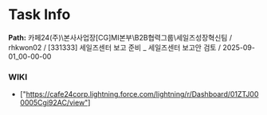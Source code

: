 # Task Info

**Path:** 카페24(주)\본사사업장\[CG]MI본부\B2B협력그룹\세일즈성장혁신팀 / rhkwon02 / [331333] 세일즈센터 보고 준비 _ 세일즈센터 보고안 검토 / 2025-09-01_00-00-00

### WIKI
- ["https://cafe24corp.lightning.force.com/lightning/r/Dashboard/01ZTJ000005Cgi92AC/view"]

